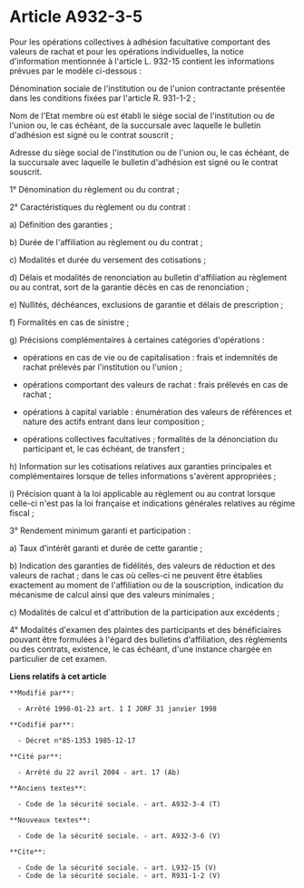 # Article A932-3-5

Pour les opérations collectives à adhésion facultative comportant des valeurs de rachat et pour les opérations individuelles,
la notice d'information mentionnée à l'article L. 932-15 contient les informations prévues par le modèle ci-dessous : 

Dénomination sociale de l'institution ou de l'union contractante présentée dans les conditions fixées par l'article R.
931-1-2 ; 

Nom de l'Etat membre où est établi le siège social de l'institution ou de l'union ou, le cas échéant, de la succursale avec
laquelle le bulletin d'adhésion est signé ou le contrat souscrit ; 

Adresse du siège social de l'institution ou de l'union ou, le cas échéant, de la succursale avec laquelle le bulletin
d'adhésion est signé ou le contrat souscrit. 

1° Dénomination du règlement ou du contrat ; 

2° Caractéristiques du règlement ou du contrat : 

a) Définition des garanties ; 

b) Durée de l'affiliation au règlement ou du contrat ; 

c) Modalités et durée du versement des cotisations ; 

d) Délais et modalités de renonciation au bulletin d'affiliation au règlement ou au contrat, sort de la garantie décès en cas
de renonciation ; 

e) Nullités, déchéances, exclusions de garantie et délais de prescription ; 

f) Formalités en cas de sinistre ; 

g) Précisions complémentaires à certaines catégories d'opérations :

- opérations en cas de vie ou de capitalisation : frais et indemnités de rachat prélevés par l'institution ou l'union ;

- opérations comportant des valeurs de rachat : frais prélevés en cas de rachat ;

- opérations à capital variable : énumération des valeurs de références et nature des actifs entrant dans leur composition ;

- opérations collectives facultatives ; formalités de la dénonciation du participant et, le cas échéant, de transfert ; 

h) Information sur les cotisations relatives aux garanties principales et complémentaires lorsque de telles informations
s'avèrent appropriées ; 

i) Précision quant à la loi applicable au règlement ou au contrat lorsque celle-ci n'est pas la loi française et indications
générales relatives au régime fiscal ; 

3° Rendement minimum garanti et participation : 

a) Taux d'intérêt garanti et durée de cette garantie ; 

b) Indication des garanties de fidélités, des valeurs de réduction et des valeurs de rachat ; dans le cas où celles-ci ne
peuvent être établies exactement au moment de l'affiliation ou de la souscription, indication du mécanisme de calcul ainsi
que des valeurs minimales ; 

c) Modalités de calcul et d'attribution de la participation aux excédents ; 

4° Modalités d'examen des plaintes des participants et des bénéficiaires pouvant être formulées à l'égard des bulletins
d'affiliation, des règlements ou des contrats, existence, le cas échéant, d'une instance chargée en particulier de cet
examen.

**Liens relatifs à cet article**

	**Modifié par**:

	  - Arrêté 1998-01-23 art. 1 I JORF 31 janvier 1998

	**Codifié par**:

	  - Décret n°85-1353 1985-12-17

	**Cité par**:

	  - Arrêté du 22 avril 2004 - art. 17 (Ab)

	**Anciens textes**:

	  - Code de la sécurité sociale. - art. A932-3-4 (T)

	**Nouveaux textes**:

	  - Code de la sécurité sociale. - art. A932-3-6 (V)

	**Cite**:

	  - Code de la sécurité sociale. - art. L932-15 (V)
	  - Code de la sécurité sociale. - art. R931-1-2 (V)
